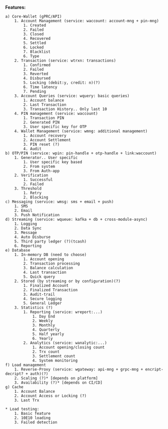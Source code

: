 **Features:**

	a) Core-Wallet (gPRC/API)
		1. Account Management (service: waccount: account-mng + pin-mng)
			1. Created
			2. Failed
			3. Closed
			4. Recovered
			5. Settled
			6. Locked
			7. Blacklist
			6. Type
		2. Transaction (service: wtrxn: transactions)
			1. Confirmed
			2. Failed
			3. Reverted
			4. Disbursed
			5. Locking (debit:y, credit: n)(?)
			6. Time latency
			7. Pending
		3. Account Queries (service: wquery: basic queries)
			1. Account balance
			2. Last Transaction
			3. Transaction History.. Only last 10
		4. PIN management (service: waccount)
			1. Transaction PIN
			2. Generated PIN
			3. User specific key for OTP
		4. Wallet Management (service: wmng: additional management)
		    1. Account recovery
		    2. Account Settlement
		    3. PIN reset (?)
		    4. Audit	
	b) OTP/PIN (service: wpin: pin-handle + otp-handle + link:waccount)
		1. Generator.. User specific
			1. User specific key based
			2. From system
			3. From Auth-app
		2. Verification
			1. Successful
			2. Failed
		3. Threshold
			1. Retry
			2. Blocking
	c) Messaging (service: wmsg: sms + email + push)
		1. SMS
		2. Email
		3. Push Notification
	d) Streaming (service: wqueue: kafka + db + cross-module-async)
		1. Logging
		2. Data Sync
		3. Message
		4. Auto Disburse
		5. Third party ledger (?)(tcash)
		6. Reporting
	e) Database
		1. In-memory DB (need to choose)
			1. Account opening
			2. Transaction processing
			3. Balance calculation
			4. Last transaction
			5. Quick query
		2. Stored (by streaming or by configuration)(?)
			1. Finalized Account
			2. Finalized Transaction
			3. Audit-trail
			4. Secure logging
			5. General Ledger
		3. Statistics (?)
			1. Reporting (service: wreport:...)
				1. Day End
				2. Weekly
				3. Monthly
				4. Quarterly
				5. Half yearly
				6. Yearly
			2. Analytics (service: wanalytic:...)
				1. Account opening/closing count
				2. Trx count
				3. Settlement count
				4. System monitoring
	f) Load management 
		1. Reverse-Proxy (service: wgateway: api-mng + grpc-mng + encript-decript? + auth)(?)
		2. Scaling (?)* [depends on platform]
		3. Availability (?)* [depends on CI/CD]
	g) Cache
		1. Account Balance
		2. Account Access or Locking (?)
		3. Last Trx
		
	* Load testing:
		1. Basic feature
		2. 10E10 loading
		3. Failed detection
		